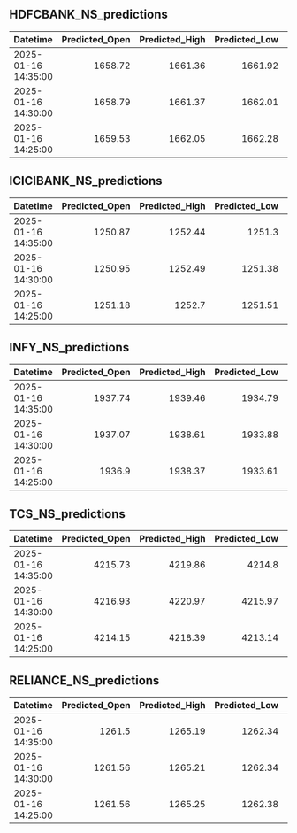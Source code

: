 ## HDFCBANK_NS_predictions
| Datetime            |   Predicted_Open |   Predicted_High |   Predicted_Low |   Predicted_Close |   Predicted_Volume |
|:--------------------|-----------------:|-----------------:|----------------:|------------------:|-------------------:|
| 2025-01-16 14:35:00 |          1658.72 |          1661.36 |         1661.92 |           1661.67 |             172715 |
| 2025-01-16 14:30:00 |          1658.79 |          1661.37 |         1662.01 |           1661.77 |             153572 |
| 2025-01-16 14:25:00 |          1659.53 |          1662.05 |         1662.28 |           1662.08 |             142249 |

## ICICIBANK_NS_predictions
| Datetime            |   Predicted_Open |   Predicted_High |   Predicted_Low |   Predicted_Close |   Predicted_Volume |
|:--------------------|-----------------:|-----------------:|----------------:|------------------:|-------------------:|
| 2025-01-16 14:35:00 |          1250.87 |          1252.44 |         1251.3  |           1252.62 |            58797   |
| 2025-01-16 14:30:00 |          1250.95 |          1252.49 |         1251.38 |           1252.68 |            59463.4 |
| 2025-01-16 14:25:00 |          1251.18 |          1252.7  |         1251.51 |           1252.8  |            62039.6 |

## INFY_NS_predictions
| Datetime            |   Predicted_Open |   Predicted_High |   Predicted_Low |   Predicted_Close |   Predicted_Volume |
|:--------------------|-----------------:|-----------------:|----------------:|------------------:|-------------------:|
| 2025-01-16 14:35:00 |          1937.74 |          1939.46 |         1934.79 |           1937.07 |            59845.2 |
| 2025-01-16 14:30:00 |          1937.07 |          1938.61 |         1933.88 |           1936.11 |            58315.1 |
| 2025-01-16 14:25:00 |          1936.9  |          1938.37 |         1933.61 |           1935.8  |            58851.8 |

## TCS_NS_predictions
| Datetime            |   Predicted_Open |   Predicted_High |   Predicted_Low |   Predicted_Close |   Predicted_Volume |
|:--------------------|-----------------:|-----------------:|----------------:|------------------:|-------------------:|
| 2025-01-16 14:35:00 |          4215.73 |          4219.86 |         4214.8  |           4216.4  |            19210.8 |
| 2025-01-16 14:30:00 |          4216.93 |          4220.97 |         4215.97 |           4217.6  |            19720.6 |
| 2025-01-16 14:25:00 |          4214.15 |          4218.39 |         4213.14 |           4214.74 |            19341.8 |

## RELIANCE_NS_predictions
| Datetime            |   Predicted_Open |   Predicted_High |   Predicted_Low |   Predicted_Close |   Predicted_Volume |
|:--------------------|-----------------:|-----------------:|----------------:|------------------:|-------------------:|
| 2025-01-16 14:35:00 |          1261.5  |          1265.19 |         1262.34 |           1262.94 |             124980 |
| 2025-01-16 14:30:00 |          1261.56 |          1265.21 |         1262.34 |           1262.97 |             124891 |
| 2025-01-16 14:25:00 |          1261.56 |          1265.25 |         1262.38 |           1263.01 |             124542 |

